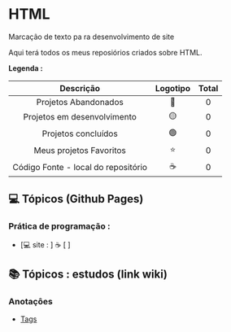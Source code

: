 # HTML
 Marcação de texto pa ra desenvolvimento de site
 
<p> Aqui terá todos os meus reposiórios criados sobre HTML. </p>
 

<strong> Legenda :</strong>

|Descrição | Logotipo   | Total |
|:--: |:--:|:--:|
| Projetos Abandonados | 🔴 | 0 |
| Projetos em desenvolvimento    |  🟡  | 0 |
| Projetos concluídos    |  🟢  | 0 |
| Meus projetos Favoritos | ⭐ | 0 |
| Código Fonte - local do repositório | ☕| 0 |

<!---
<strong> Os significados dos logotipos :</strong>
|Descrição | Logotipo   |
|:--: |:--:|
| Projeto em desenvolvimento    |  🛑  |
| Meus projetos Favoritos | :heart: |
| Código Fonte - local do repositório | ☕|  -->

## 💻 Tópicos (Github Pages) 
### Prática de programação  : 
* [💻 site :  ] ☕ [ ]


## 📚 Tópicos : estudos (link wiki)  
### Anotaçôes
* [Tags](https://github.com/LeandroPereira2603/HTML/wiki/TAGS) 

